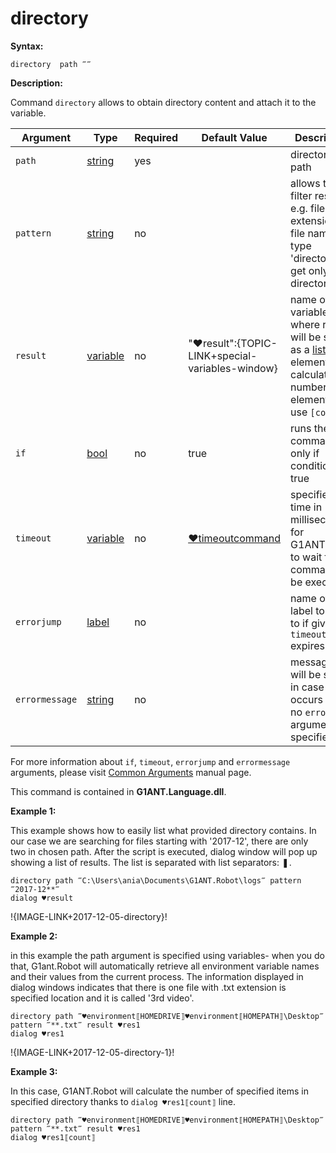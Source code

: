# directory

**Syntax:**

```G1ANT
directory  path ‴‴ 

```

**Description:**

Command `directory` allows to obtain directory content and attach it to the variable.  

| Argument | Type | Required | Default Value | Description |
| -------- | ---- | -------- | ------------- | ----------- |
|`path`| [string](https://github.com/G1ANT-Robot/G1ANT.Manual/blob/master/G1ANT-Language/Structures/bool.md) | yes |  | directory path |
|`pattern`| [string](https://github.com/G1ANT-Robot/G1ANT.Manual/blob/master/G1ANT-Language/Structures/bool.md) | no |  | allows to filter results, e.g. file extensions, file names, type 'directory' to get only directories |
|`result`| [variable](https://github.com/G1ANT-Robot/G1ANT.Manual/blob/master/G1ANT-Language/Special-Characters/variable.md) | no | "♥result":{TOPIC-LINK+special-variables-window} | name of variable where results will be stored as a [list](https://github.com/G1ANT-Robot/G1ANT.Manual/blob/master/G1ANT-Language/Structures/bool.md)  elements. To calculate number of elements, use `[count]` |
|`if`| [bool](https://github.com/G1ANT-Robot/G1ANT.Manual/blob/master/G1ANT-Language/Structures/bool.md) | no | true | runs the command only if condition is true |
|`timeout`| [variable](https://github.com/G1ANT-Robot/G1ANT.Manual/blob/master/G1ANT-Language/Special-Characters/variable.md) | no | [♥timeoutcommand](https://github.com/G1ANT-Robot/G1ANT.Manual/blob/master/G1ANT-Language/Variables/Special-Variables.md)  | specifies time in milliseconds for G1ANT.Robot to wait for the command to be executed |
|`errorjump`| [label](https://github.com/G1ANT-Robot/G1ANT.Manual/blob/master/G1ANT-Language/Structures/bool.md) | no |  | name of the label to jump to if given `timeout` expires |
|`errormessage`| [string](https://github.com/G1ANT-Robot/G1ANT.Manual/blob/master/G1ANT-Language/Structures/bool.md) | no |  | message that will be shown in case error occurs and no `errorjump` argument is specified |

For more information about `if`, `timeout`, `errorjump` and `errormessage` arguments, please visit [Common Arguments](https://github.com/G1ANT-Robot/G1ANT.Manual/blob/master/G1ANT-Language/Common-Arguments.md)  manual page.

This command is contained in **G1ANT.Language.dll**.

**Example 1:**

This example shows how to easily list what provided directory contains.  In our case we are searching for files starting with '2017-12', there are only two in chosen path. After the script is executed, dialog window will pop up showing a list of results. The list is separated with list separators: ❚. 

```G1ANT
directory path ‴C:\Users\ania\Documents\G1ANT.Robot\logs‴ pattern ‴2017-12**‴
dialog ♥result

```

!{IMAGE-LINK+2017-12-05-directory}! 

**Example 2:**

in this example the path argument is specified using variables- when you do that, G1ant.Robot will automatically retrieve all environment variable names and their values from the current process.
The information displayed in dialog windows indicates that there is one file with .txt extension is specified location and it is called '3rd video'.

```G1ANT
directory path ‴♥environment⟦HOMEDRIVE⟧♥environment⟦HOMEPATH⟧\Desktop‴  pattern ‴**.txt‴ result ♥res1
dialog ♥res1

```

!{IMAGE-LINK+2017-12-05-directory-1}! 

**Example 3:**

In this case, G1ANT.Robot will calculate the number of specified items in specified directory thanks to `dialog ♥res1⟦count⟧` line.

```G1ANT
directory path ‴♥environment⟦HOMEDRIVE⟧♥environment⟦HOMEPATH⟧\Desktop‴  pattern ‴**.txt‴ result ♥res1
dialog ♥res1⟦count⟧

```
